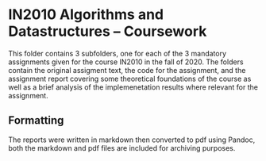 # IN2010 Algorithms and Datastructures – Coursework

This folder contains 3 subfolders, one for each of the 3 mandatory assignments given for the course IN2010 in the fall of 2020. The folders contain the original assigment text, the code for the assignment, and the assignment report covering some theoretical foundations of the course as well as a brief analysis of the implemenetation results where relevant for the assignment.

## Formatting
The reports were written in markdown then converted to pdf using Pandoc, both the markdown and pdf files are included for archiving purposes.
